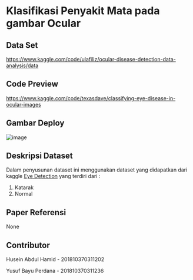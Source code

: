 # Klasifikasi Penyakit Mata pada gambar Ocular


## Data Set
https://www.kaggle.com/code/ulafiliz/ocular-disease-detection-data-analysis/data

## Code Preview
https://www.kaggle.com/code/texasdave/classifying-eye-disease-in-ocular-images

## Gambar Deploy
![image](https://user-images.githubusercontent.com/49096980/186394730-83f010aa-5855-4dfb-a948-31b67306866a.png)


## Deskripsi Dataset 
Dalam penyusunan dataset ini menggunakan dataset yang didapatkan dari kaggle [Eye Detection](https://www.kaggle.com/code/ulafiliz/ocular-disease-detection-data-analysis/data) yang terdiri dari :
1. Katarak
2. Normal

## Paper Referensi
None


## Contributor
Husein Abdul Hamid - 201810370311202

Yusuf Bayu Perdana - 201810370311236



